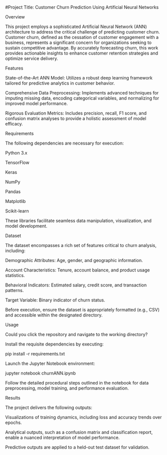 #Project Title: Customer Churn Prediction Using  Artificial Neural Networks

Overview

This project employs a sophisticated Artificial Neural Network (ANN) architecture to address the critical challenge of predicting customer churn. Customer churn, defined as the cessation of customer engagement with a business, represents a significant concern for organizations seeking to sustain competitive advantage. By accurately forecasting churn, this work provides actionable insights to enhance customer retention strategies and optimize service delivery.

Features

State-of-the-Art ANN Model: Utilizes a robust deep learning framework tailored for predictive analytics in customer behavior.

Comprehensive Data Preprocessing: Implements advanced techniques for imputing missing data, encoding categorical variables, and normalizing for improved model performance.

Rigorous Evaluation Metrics: Includes precision, recall, F1 score, and confusion matrix analyses to provide a holistic assessment of model efficacy.

Requirements

The following dependencies are necessary for execution:

Python 3.x

TensorFlow

Keras

NumPy

Pandas

Matplotlib

Scikit-learn

These libraries facilitate seamless data manipulation, visualization, and model development.

Dataset

The dataset encompasses a rich set of features critical to churn analysis, including:

Demographic Attributes: Age, gender, and geographic information.

Account Characteristics: Tenure, account balance, and product usage statistics.

Behavioral Indicators: Estimated salary, credit score, and transaction patterns.

Target Variable: Binary indicator of churn status.

Before execution, ensure the dataset is appropriately formatted (e.g., CSV) and accessible within the designated directory.

Usage

Could you click the repository and navigate to the working directory?

Install the requisite dependencies by executing:

pip install -r requirements.txt

Launch the Jupyter Notebook environment:

jupyter notebook churnANN.ipynb

Follow the detailed procedural steps outlined in the notebook for data preprocessing, model training, and performance evaluation.

Results

The project delivers the following outputs:

Visualizations of training dynamics, including loss and accuracy trends over epochs.

Analytical outputs, such as a confusion matrix and classification report, enable a nuanced interpretation of model performance.

Predictive outputs are applied to a held-out test dataset for validation.
